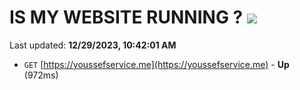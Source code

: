# IS MY WEBSITE RUNNING ? [![](https://img.shields.io/static/v1?label=Sponsor&message=%E2%9D%A4&logo=GitHub&color=%23fe8e86)](https://github.com/sponsors/<username>)

Last updated: **12/29/2023, 10:42:01 AM**

- `GET` [https://youssefservice.me](https://youssefservice.me) - **Up** (972ms)
